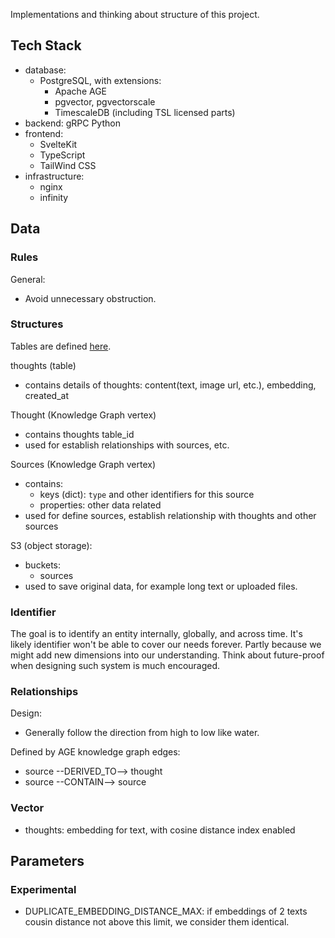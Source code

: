 Implementations and thinking about structure of this project.

## Tech Stack
- database:
  - PostgreSQL, with extensions:
    - Apache AGE
    - pgvector, pgvectorscale
    - TimescaleDB (including TSL licensed parts)
- backend: gRPC Python
- frontend:
  - SvelteKit
  - TypeScript
  - TailWind CSS
- infrastructure:
  - nginx
  - infinity

## Data
### Rules
General:
- Avoid unnecessary obstruction.

### Structures
Tables are defined [here](../app/database/initdb.d/01-create-tables.sql).

thoughts (table)
- contains details of thoughts: content(text, image url, etc.), embedding, created_at

Thought (Knowledge Graph vertex)
- contains thoughts table_id
- used for establish relationships with sources, etc.

Sources (Knowledge Graph vertex)
- contains:
  - keys (dict): `type` and other identifiers for this source
  - properties: other data related
- used for define sources, establish relationship with thoughts and other sources

S3 (object storage):
- buckets:
  - sources
- used to save original data, for example long text or uploaded files.

### Identifier
The goal is to identify an entity internally, globally, and across time.
It's likely identifier won't be able to cover our needs forever. Partly because we might add new dimensions into our understanding.
Think about future-proof when designing such system is much encouraged.

### Relationships
Design:
- Generally follow the direction from high to low like water.

Defined by AGE knowledge graph edges:
- source --DERIVED_TO--> thought
- source --CONTAIN--> source

### Vector
- thoughts: embedding for text, with cosine distance index enabled

## Parameters
### Experimental
- DUPLICATE_EMBEDDING_DISTANCE_MAX: if embeddings of 2 texts cousin distance not above this limit, we consider them identical.
